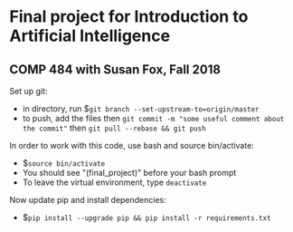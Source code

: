 # Final project for Introduction to Artificial Intelligence
COMP 484 with Susan Fox, Fall 2018
------------------------------------------------------------

Set up git:
<ul>
<li>in directory, run $<code>git branch --set-upstream-to=origin/master </code> </li>
	
<li>to push, add the files then <code>git commit -m "some useful comment about the commit"</code> then <code>git pull --rebase && git push</code></li>
</ul>

In order to work with this code, use bash and source bin/activate:
<ul>
<li>$<code>source bin/activate</code></li>
<li>You should see "(final_project)" before your bash prompt</li>
<li>To leave the virtual environment, type <code>deactivate</code></li>
</ul>


Now update pip and install dependencies:
<ul>
  <li>$<code>pip install --upgrade pip && pip install -r requirements.txt</code></li>
</ul>
